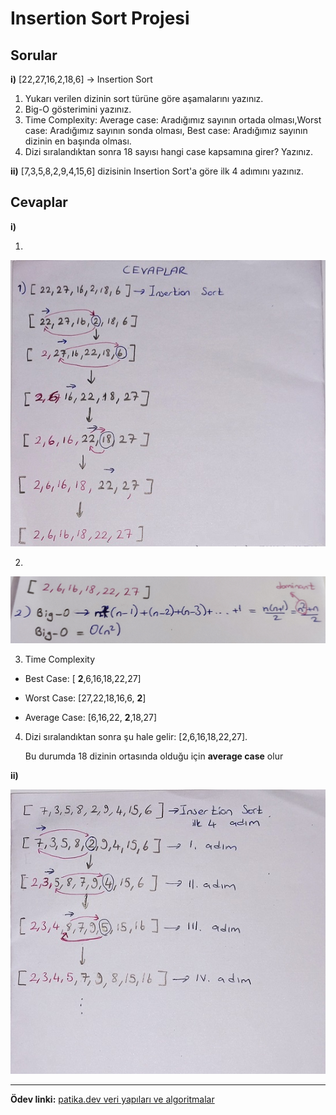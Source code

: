 # Insertion Sort Projesi
## Sorular

**i)** [22,27,16,2,18,6] -> Insertion Sort
1. Yukarı verilen dizinin sort türüne göre aşamalarını yazınız.
2. Big-O gösterimini yazınız.
3. Time Complexity: Average case: Aradığımız sayının ortada olması,Worst case: Aradığımız sayının sonda olması, Best case: Aradığımız sayının dizinin en başında olması.
4. Dizi sıralandıktan sonra 18 sayısı hangi case kapsamına girer? Yazınız.

**ii)** [7,3,5,8,2,9,4,15,6] dizisinin Insertion Sort'a göre ilk 4 adımını yazınız. 

## Cevaplar

**i)**

1. 
![1.şık](img/option-1.jpg)

2. 
![2.şık](img/option-2.jpg)

3. Time Complexity

* Best Case:    [ **2**,6,16,18,22,27]

* Worst Case:   [27,22,18,16,6, **2**]

* Average Case: [6,16,22, **2**,18,27]

4. Dizi sıralandıktan sonra şu hale gelir: [2,6,16,18,22,27].

   Bu durumda 18 dizinin ortasında olduğu için **average case** olur

**ii)**

![2.soru](img/question-2.jpg)

---

**Ödev linki:** [patika.dev veri yapıları ve algoritmalar](https://app.patika.dev/courses/veri-yapilari-ve-algoritmalar/insertion-sort-proje)

